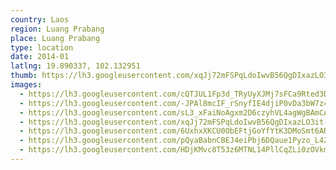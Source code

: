 ```yaml
---
country: Laos
region: Luang Prabang
place: Luang Prabang
type: location
date: 2014-01
latlng: 19.890337, 102.132951
thumb: https://lh3.googleusercontent.com/xqJj72mFSPqLdoIwvB56QgDIxazLO3it-StJ_6ZROfU0ZJVNBnlLsHgKxHlVBlT2ZgXx4hAvKvzENo59mXRxtcmO6xTZg189vsW3Ltqg6fYcKKKlBxkaNiOd9UzyrjkXBzRG5zlmSw
images:
  - https://lh3.googleusercontent.com/cQTJUL1Fp3d_TRyUyXJMj7sFCa9Rted3DbX-oHqWlcP9XbxrvQcrIsAKiM-JXe8WNxnwMCq1G0-wG9sfna_G8JzBEM5MFZe-A2tfcPQcbzDGImiP8Va9K8jCebLRdTcusF-BNgSO9g
  - https://lh3.googleusercontent.com/-JPAl8mcIF_rSnyfIE4djiP0vDa3bW7z4ilJ_iIllBTm5FT6sU0yHZwIR1dsN-8HznHZd0sDPcggAhHHWOnPNr57L2FlvYAKssgwmcRatDsjJVWCnfTSQKudR28QA2MZouT3VnEYUw
  - https://lh3.googleusercontent.com/sL3_xFaiNoAgxm2D6czyhVL4agWgBAmCA9uUHgc6SvhUpCOrBS0A4HLluKnHXnbKKM6DudJr9gfOuxLWatNWPzYgc7UQkkbkbaXCE6caZ032tjTxUs3A8cNPMPFq_DH7llRZFX5xjg
  - https://lh3.googleusercontent.com/xqJj72mFSPqLdoIwvB56QgDIxazLO3it-StJ_6ZROfU0ZJVNBnlLsHgKxHlVBlT2ZgXx4hAvKvzENo59mXRxtcmO6xTZg189vsW3Ltqg6fYcKKKlBxkaNiOd9UzyrjkXBzRG5zlmSw
  - https://lh3.googleusercontent.com/6UxhxXKCU0ObEFtjGoYfYtK3DMoSmt6AROOmRB-95CZMULqsaycJlY40WTdUIc8SCuWeLkwGXmZV6-OSuLymAyQVh0f9Eck1UADde_nR0bC113EVfi2L-7jxUhh2P16kvDyut_TtOA
  - https://lh3.googleusercontent.com/pQyaBabnCBEJ4eiPbj6DQaue1Pyzo_L4Z8bJRZxupxk66NSEIKeFdqgI906pcgEi2sGz7SqRRfGyBzZM_ylHNhSy_We_pF9cLmW4dssCRWXCsDjfXq6zdvWcMWdE1SRApKUUnNbcaQ
  - https://lh3.googleusercontent.com/HDjKMvc8T53z6MTNL14PllCqZLi0zOVkmP8LvEa51ltPg0a4GNEQLckKPBTHvRciRo6aMLIn_rRPk9qMt4-EsygWC89k7ovAgJHth_jdIaj_u8FwG9-KarmRV1LMwg6BHsXx0Bmg9Q
---
```

